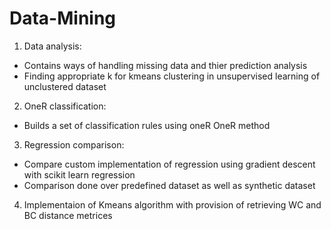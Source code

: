 # Data-Mining

1. Data analysis: 

  - Contains ways of handling missing data and thier prediction analysis
  - Finding appropriate k for kmeans clustering in unsupervised learning of unclustered dataset
  
  
2. OneR classification:
 
  - Builds a set of classification rules using oneR OneR method
  
  
3. Regression comparison:

  - Compare custom implementation of regression using gradient descent with scikit learn regression
  - Comparison done over predefined dataset as well as synthetic dataset
  
  
4. Implementaion of Kmeans algorithm with provision of retrieving WC and BC distance metrices
